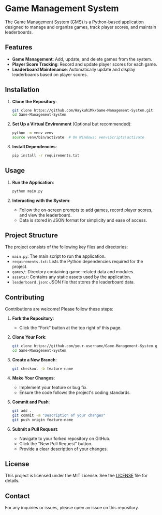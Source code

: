 # Game Management System

The Game Management System (GMS) is a Python-based application designed to manage and organize games, track player scores, and maintain leaderboards.

## Features

- **Game Management**: Add, update, and delete games from the system.
- **Player Score Tracking**: Record and update player scores for each game.
- **Leaderboard Maintenance**: Automatically update and display leaderboards based on player scores.

## Installation

1. **Clone the Repository**:

   ```bash
   git clone https://github.com/HaykuhiMk/Game-Management-System.git
   cd Game-Management-System
   ```

2. **Set Up a Virtual Environment** (Optional but recommended):

   ```bash
   python -m venv venv
   source venv/bin/activate  # On Windows: venv\Scripts\activate
   ```

3. **Install Dependencies**:

   ```bash
   pip install -r requirements.txt
   ```

## Usage

1. **Run the Application**:

   ```bash
   python main.py
   ```

2. **Interacting with the System**:

   - Follow the on-screen prompts to add games, record player scores, and view the leaderboard.
   - Data is stored in JSON format for simplicity and ease of access.

## Project Structure

The project consists of the following key files and directories:

- `main.py`: The main script to run the application.
- `requirements.txt`: Lists the Python dependencies required for the project.
- `games/`: Directory containing game-related data and modules.
- `assets/`: Contains any static assets used by the application.
- `leaderboard.json`: JSON file that stores the leaderboard data.

## Contributing

Contributions are welcome! Please follow these steps:

1. **Fork the Repository**:

   - Click the "Fork" button at the top right of this page.

2. **Clone Your Fork**:

   ```bash
   git clone https://github.com/your-username/Game-Management-System.git
   cd Game-Management-System
   ```

3. **Create a New Branch**:

   ```bash
   git checkout -b feature-name
   ```

4. **Make Your Changes**:

   - Implement your feature or bug fix.
   - Ensure the code follows the project's coding standards.

5. **Commit and Push**:

   ```bash
   git add .
   git commit -m "Description of your changes"
   git push origin feature-name
   ```

6. **Submit a Pull Request**:

   - Navigate to your forked repository on GitHub.
   - Click the "New Pull Request" button.
   - Provide a clear description of your changes.

## License

This project is licensed under the MIT License. See the [LICENSE](LICENSE) file for details.

## Contact

For any inquiries or issues, please open an issue on this repository.
